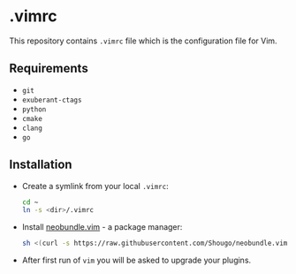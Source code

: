 .vimrc
===
This repository contains `.vimrc` file which is the configuration file for Vim.

Requirements
---
- `git`
- `exuberant-ctags`
- `python`
- `cmake`
- `clang`
- `go`

Installation
---
- Create a symlink from your local `.vimrc`:
  ``` bash
  cd ~
  ln -s <dir>/.vimrc
  ```
- Install [neobundle.vim](https://github.com/Shougo/neobundle.vim) - a package manager:
  ``` bash
  sh <(curl -s https://raw.githubusercontent.com/Shougo/neobundle.vim/master/bin/install.sh)
  ```
- After first run of `vim` you will be asked to upgrade your plugins.
